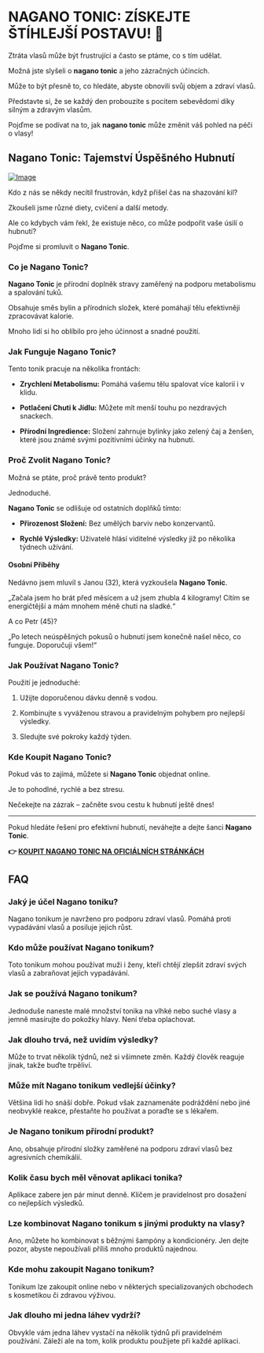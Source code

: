 # NAGANO TONIC: ZÍSKEJTE ŠTÍHLEJŠÍ POSTAVU! 🌟

Ztráta vlasů může být frustrující a často se ptáme, co s tím udělat. 

Možná jste slyšeli o **nagano tonic** a jeho zázračných účincích. 

Může to být přesně to, co hledáte, abyste obnovili svůj objem a zdraví vlasů. 

Představte si, že se každý den probouzíte s pocitem sebevědomí díky silným a zdravým vlasům. 

Pojďme se podívat na to, jak **nagano tonic** může změnit váš pohled na péči o vlasy!

## Nagano Tonic: Tajemství Úspěšného Hubnutí

[![Image](https://leanbodytonic.com/affiliates/images/bximg-7.jpg?v1)](https://gchaffi.com/ut2i8Hxo)

Kdo z nás se někdy necítil frustrován, když přišel čas na shazování kil? 

Zkoušeli jsme různé diety, cvičení a další metody. 

Ale co kdybych vám řekl, že existuje něco, co může podpořit vaše úsilí o hubnutí? 

Pojďme si promluvit o **Nagano Tonic**.

### Co je Nagano Tonic?

**Nagano Tonic** je přírodní doplněk stravy zaměřený na podporu metabolismu a spalování tuků. 

Obsahuje směs bylin a přírodních složek, které pomáhají tělu efektivněji zpracovávat kalorie. 

Mnoho lidí si ho oblíbilo pro jeho účinnost a snadné použití.

### Jak Funguje Nagano Tonic?

Tento tonik pracuje na několika frontách:

- **Zrychlení Metabolismu:** Pomáhá vašemu tělu spalovat více kalorií i v klidu.
  
- **Potlačení Chuti k Jídlu:** Můžete mít menší touhu po nezdravých snackech.
  
- **Přírodní Ingredience:** Složení zahrnuje bylinky jako zelený čaj a ženšen, které jsou známé svými pozitivními účinky na hubnutí.

### Proč Zvolit Nagano Tonic?

Možná se ptáte, proč právě tento produkt? 

Jednoduché. 

**Nagano Tonic** se odlišuje od ostatních doplňků tímto:

- **Přirozenost Složení:** Bez umělých barviv nebo konzervantů.
  
- **Rychlé Výsledky:** Uživatelé hlásí viditelné výsledky již po několika týdnech užívání.

#### Osobní Příběhy

Nedávno jsem mluvil s Janou (32), která vyzkoušela **Nagano Tonic**.

„Začala jsem ho brát před měsícem a už jsem zhubla 4 kilogramy! Cítím se energičtější a mám mnohem méně chuti na sladké.“

A co Petr (45)?

„Po letech neúspěšných pokusů o hubnutí jsem konečně našel něco, co funguje. Doporučuji všem!“

### Jak Používat Nagano Tonic?

Použití je jednoduché:

1. Užijte doporučenou dávku denně s vodou.
  
2. Kombinujte s vyváženou stravou a pravidelným pohybem pro nejlepší výsledky.

3. Sledujte své pokroky každý týden.

### Kde Koupit Nagano Tonic?

Pokud vás to zajímá, můžete si **Nagano Tonic** objednat online. 

Je to pohodlné, rychlé a bez stresu. 

Nečekejte na zázrak – začněte svou cestu k hubnutí ještě dnes!

---

Pokud hledáte řešení pro efektivní hubnutí, neváhejte a dejte šanci **Nagano Tonic**.



**👉 [KOUPIT NAGANO TONIC NA OFICIÁLNÍCH STRÁNKÁCH](https://gchaffi.com/ut2i8Hxo)**

## FAQ

### Jaký je účel Nagano toniku?
Nagano tonikum je navrženo pro podporu zdraví vlasů. Pomáhá proti vypadávání vlasů a posiluje jejich růst.

### Kdo může používat Nagano tonikum?
Toto tonikum mohou používat muži i ženy, kteří chtějí zlepšit zdraví svých vlasů a zabraňovat jejich vypadávání.

### Jak se používá Nagano tonikum?
Jednoduše naneste malé množství tonika na vlhké nebo suché vlasy a jemně masírujte do pokožky hlavy. Není třeba oplachovat.

### Jak dlouho trvá, než uvidím výsledky?
Může to trvat několik týdnů, než si všimnete změn. Každý člověk reaguje jinak, takže buďte trpěliví.

### Může mít Nagano tonikum vedlejší účinky?
Většina lidí ho snáší dobře. Pokud však zaznamenáte podráždění nebo jiné neobvyklé reakce, přestaňte ho používat a poraďte se s lékařem.

### Je Nagano tonikum přírodní produkt?
Ano, obsahuje přírodní složky zaměřené na podporu zdraví vlasů bez agresivních chemikálií.

### Kolik času bych měl věnovat aplikaci tonika?
Aplikace zabere jen pár minut denně. Klíčem je pravidelnost pro dosažení co nejlepších výsledků.

### Lze kombinovat Nagano tonikum s jinými produkty na vlasy?
Ano, můžete ho kombinovat s běžnými šampóny a kondicionéry. Jen dejte pozor, abyste nepoužívali příliš mnoho produktů najednou.

### Kde mohu zakoupit Nagano tonikum?
Tonikum lze zakoupit online nebo v některých specializovaných obchodech s kosmetikou či zdravou výživou.

### Jak dlouho mi jedna láhev vydrží?
Obvykle vám jedna láhev vystačí na několik týdnů při pravidelném používání. Záleží ale na tom, kolik produktu použijete při každé aplikaci.